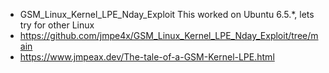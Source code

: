 - GSM_Linux_Kernel_LPE_Nday_Exploit
This worked on Ubuntu 6.5.*, lets try for other Linux
- https://github.com/jmpe4x/GSM_Linux_Kernel_LPE_Nday_Exploit/tree/main
- https://www.jmpeax.dev/The-tale-of-a-GSM-Kernel-LPE.html